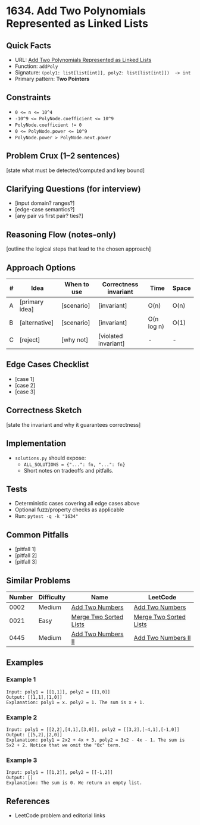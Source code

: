 # 1634. Add Two Polynomials Represented as Linked Lists

## Quick Facts

- URL:
  [Add Two Polynomials Represented as Linked Lists](https://leetcode.com/problems/add-two-polynomials-represented-as-linked-lists/)
- Function: `addPoly`
- Signature: `(poly1: list[list[int]], poly2: list[list[int]])  -> int`
- Primary pattern: **Two Pointers**

## Constraints

- `0 <= n <= 10^4`
- `-10^9 <= PolyNode.coefficient <= 10^9`
- `PolyNode.coefficient != 0`
- `0 <= PolyNode.power <= 10^9`
- `PolyNode.power > PolyNode.next.power`

## Problem Crux (1–2 sentences)

[state what must be detected/computed and key bound]

## Clarifying Questions (for interview)

- [input domain? ranges?]
- [edge-case semantics?]
- [any pair vs first pair? ties?]

## Reasoning Flow (notes-only)

[outline the logical steps that lead to the chosen approach]

## Approach Options

| #   | Idea           | When to use | Correctness invariant | Time       | Space |
| --- | -------------- | ----------- | --------------------- | ---------- | ----- |
| A   | [primary idea] | [scenario]  | [invariant]           | O(n)       | O(n)  |
| B   | [alternative]  | [scenario]  | [invariant]           | O(n log n) | O(1)  |
| C   | [reject]       | [why not]   | [violated invariant]  | -          | -     |

## Edge Cases Checklist

- [case 1]
- [case 2]
- [case 3]

## Correctness Sketch

[state the invariant and why it guarantees correctness]

## Implementation

- `solutions.py` should expose:
    - `ALL_SOLUTIONS = {"...": fn, "...": fn}`
    - Short notes on tradeoffs and pitfalls.

## Tests

- Deterministic cases covering all edge cases above
- Optional fuzz/property checks as applicable
- Run: `pytest -q -k "1634"`

## Common Pitfalls

- [pitfall 1]
- [pitfall 2]
- [pitfall 3]

## Similar Problems

| Number | Difficulty | Name                                                               | LeetCode                                                                        |
| ------ | ---------- | ------------------------------------------------------------------ | ------------------------------------------------------------------------------- |
| 0002   | Medium     | [Add Two Numbers](../0002-add-two-numbers/readme.md)               | [Add Two Numbers](https://leetcode.com/problems/add-two-numbers/)               |
| 0021   | Easy       | [Merge Two Sorted Lists](../0021-merge-two-sorted-lists/readme.md) | [Merge Two Sorted Lists](https://leetcode.com/problems/merge-two-sorted-lists/) |
| 0445   | Medium     | [Add Two Numbers II](../0445-add-two-numbers-ii/readme.md)         | [Add Two Numbers II](https://leetcode.com/problems/add-two-numbers-ii/)         |

## Examples

### Example 1

```text
Input: poly1 = [[1,1]], poly2 = [[1,0]]
Output: [[1,1],[1,0]]
Explanation: poly1 = x. poly2 = 1. The sum is x + 1.
```

### Example 2

```text
Input: poly1 = [[2,2],[4,1],[3,0]], poly2 = [[3,2],[-4,1],[-1,0]]
Output: [[5,2],[2,0]]
Explanation: poly1 = 2x2 + 4x + 3. poly2 = 3x2 - 4x - 1. The sum is 5x2 + 2. Notice that we omit the "0x" term.
```

### Example 3

```text
Input: poly1 = [[1,2]], poly2 = [[-1,2]]
Output: []
Explanation: The sum is 0. We return an empty list.
```

## References

- LeetCode problem and editorial links
